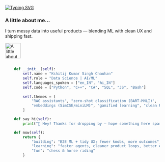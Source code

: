 [![Typing SVG](https://readme-typing-svg.demolab.com?font=Fira+Code&pause=1000&color=6FF780&width=435&lines=Welcome+to+Kshitij's+Github)](https://git.io/typing-svg)


### A little about me…
I turn messy data into useful products — blending ML with clean UX and shipping fast.

<img src="https://media0.giphy.com/media/v1.Y2lkPTc5MGI3NjExd3B0MHBhMHg2b3hvM3FzOHZpYzdsMDVlM2dyY3RkaHFranA5NXNhNCZlcD12MV9pbnRlcm5hbF9naWZfYnlfaWQmY3Q9cw/teOI1cQcd3dmlJ63JY/giphy.gif"
     alt="A little about me sticker"
     width="50" />
```python

    def __init__(self):
        self.name = "Kshitij Kumar Singh Chauhan"
        self.role = "Data Science | AI/ML"
        self.languages_spoken = ["en_IN", "hi_IN"]
        self.code = ["Python", "C++", "C#", "SQL", "JS", "Bash"]
        
        self.themes = [
            "RAG assistants", "zero-shot classification (BART-MNLI)",
            "embeddings (SimCSE/miniLM)", "gamified learning", "clean UX"
        ]

    def say_hi(self):
        print("👋 Hey! Thanks for dropping by — hope something here sparks an idea.")

    def now(self):
        return {
            "building": "E2E ML + tidy UX; fewer knobs, more outcomes",
            "learning": "faster agents, cleaner product loops, better eval",
            "fun": "chess & horse riding"
        }    
```


